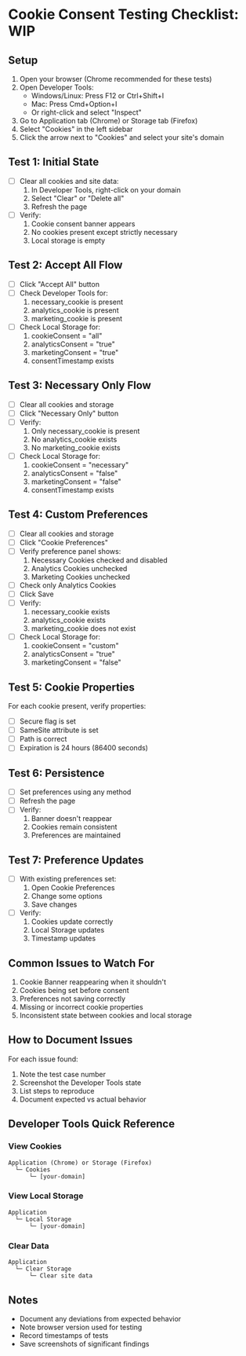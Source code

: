 # Cookie Consent Testing Checklist: WIP

## Setup
1. Open your browser (Chrome recommended for these tests)
2. Open Developer Tools:
   - Windows/Linux: Press F12 or Ctrl+Shift+I
   - Mac: Press Cmd+Option+I
   - Or right-click and select "Inspect"
3. Go to Application tab (Chrome) or Storage tab (Firefox)
4. Select "Cookies" in the left sidebar
5. Click the arrow next to "Cookies" and select your site's domain

## Test 1: Initial State
- [ ] Clear all cookies and site data:
   1. In Developer Tools, right-click on your domain
   2. Select "Clear" or "Delete all"
   3. Refresh the page
- [ ] Verify:
   1. Cookie consent banner appears
   2. No cookies present except strictly necessary
   3. Local storage is empty

## Test 2: Accept All Flow
- [ ] Click "Accept All" button
- [ ] Check Developer Tools for:
   1. necessary_cookie is present
   2. analytics_cookie is present
   3. marketing_cookie is present
- [ ] Check Local Storage for:
   1. cookieConsent = "all"
   2. analyticsConsent = "true"
   3. marketingConsent = "true"
   4. consentTimestamp exists

## Test 3: Necessary Only Flow
- [ ] Clear all cookies and storage
- [ ] Click "Necessary Only" button
- [ ] Verify:
   1. Only necessary_cookie is present
   2. No analytics_cookie exists
   3. No marketing_cookie exists
- [ ] Check Local Storage for:
   1. cookieConsent = "necessary"
   2. analyticsConsent = "false"
   3. marketingConsent = "false"
   4. consentTimestamp exists

## Test 4: Custom Preferences
- [ ] Clear all cookies and storage
- [ ] Click "Cookie Preferences"
- [ ] Verify preference panel shows:
   1. Necessary Cookies checked and disabled
   2. Analytics Cookies unchecked
   3. Marketing Cookies unchecked
- [ ] Check only Analytics Cookies
- [ ] Click Save
- [ ] Verify:
   1. necessary_cookie exists
   2. analytics_cookie exists
   3. marketing_cookie does not exist
- [ ] Check Local Storage for:
   1. cookieConsent = "custom"
   2. analyticsConsent = "true"
   3. marketingConsent = "false"

## Test 5: Cookie Properties
For each cookie present, verify properties:
- [ ] Secure flag is set
- [ ] SameSite attribute is set
- [ ] Path is correct
- [ ] Expiration is 24 hours (86400 seconds)

## Test 6: Persistence
- [ ] Set preferences using any method
- [ ] Refresh the page
- [ ] Verify:
   1. Banner doesn't reappear
   2. Cookies remain consistent
   3. Preferences are maintained

## Test 7: Preference Updates
- [ ] With existing preferences set:
   1. Open Cookie Preferences
   2. Change some options
   3. Save changes
- [ ] Verify:
   1. Cookies update correctly
   2. Local Storage updates
   3. Timestamp updates

## Common Issues to Watch For
1. Cookie Banner reappearing when it shouldn't
2. Cookies being set before consent
3. Preferences not saving correctly
4. Missing or incorrect cookie properties
5. Inconsistent state between cookies and local storage

## How to Document Issues
For each issue found:
1. Note the test case number
2. Screenshot the Developer Tools state
3. List steps to reproduce
4. Document expected vs actual behavior

## Developer Tools Quick Reference

### View Cookies
```text
Application (Chrome) or Storage (Firefox)
  └─ Cookies
      └─ [your-domain]
```

### View Local Storage
```text
Application
  └─ Local Storage
      └─ [your-domain]
```

### Clear Data
```text
Application
  └─ Clear Storage
      └─ Clear site data
```

## Notes
- Document any deviations from expected behavior
- Note browser version used for testing
- Record timestamps of tests
- Save screenshots of significant findings
